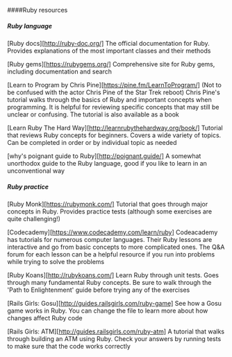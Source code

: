 ####Ruby resources

##### Ruby language
[Ruby docs][http://ruby-doc.org/]
The official documentation for Ruby. Provides explanations of the most important classes and their methods

[Ruby gems][https://rubygems.org/]
Comprehensive site for Ruby gems, including documentation and search

[Learn to Program by Chris Pine][https://pine.fm/LearnToProgram/]
(Not to be confused with the actor Chris Pine of the Star Trek reboot)
Chris Pine's tutorial walks through the basics of Ruby and important concepts when programming. It is helpful for reviewing specific concepts that may still be unclear or confusing. The tutorial is also available as a book

[Learn Ruby The Hard Way][http://learnrubythehardway.org/book/]
Tutorial that reviews Ruby concepts for beginners. Covers a wide variety of topics. Can be completed in order or by individual topic as needed

[why's poignant guide to Ruby][http://poignant.guide/]
A somewhat unorthodox guide to the Ruby language, good if you like to learn in an unconventional way

##### Ruby practice
[Ruby Monk][https://rubymonk.com/]
Tutorial that goes through major concepts in Ruby. Provides practice tests (although some exercises are quite challenging!)

[Codecademy][https://www.codecademy.com/learn/ruby]
Codeacademy has tutorials for numerous computer languages. Their Ruby lessons are interactive and go from basic concepts to more complicated ones. The Q&A forum for each lesson can be a helpful resource if you run into problems while trying to solve the problems

[Ruby Koans][http://rubykoans.com/]
Learn Ruby through unit tests. Goes through many fundamental Ruby concepts. Be sure to walk through the 'Path to Enlightenment' guide before trying any of the exercises

[Rails Girls: Gosu][http://guides.railsgirls.com/ruby-game]
See how a Gosu game works in Ruby. You can change the file to learn more about how changes affect Ruby code

[Rails Girls: ATM][http://guides.railsgirls.com/ruby-atm]
A tutorial that walks through building an ATM using Ruby. Check your answers by running tests to make sure that the code works correctly
